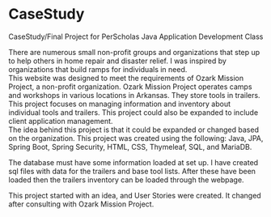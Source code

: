 # CaseStudy
CaseStudy/Final Project for PerScholas Java Application Development Class


There are numerous small non-profit groups and organizations that step up to help others in home repair and disaster relief.  I was inspired by organizations that build ramps for individuals in need.  
This website was designed to meet the requirements of Ozark Mission Project, a non-profit organization.  Ozark Mission Project operates camps and workshops in various locations in Arkansas.  They store tools in trailers.  This project focuses on managing information and inventory about individual tools and trailers.  This project could also be expanded to include client application management.  
The idea behind this project is that it could be expanded or changed based on the organization.
This project was created using the following:
Java, JPA, Spring Boot, Spring Security, HTML, CSS, Thymeleaf, SQL, and MariaDB.

The database must have some information loaded at set up.  I have created sql files with data for the trailers and base tool lists.  After these have been loaded then the trailers inventory can be loaded through the webpage. 

This project started with an idea, and User Stories were created. It changed after consulting with Ozark Mission Project. 
